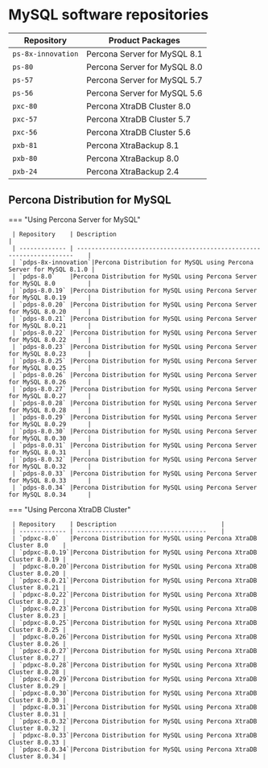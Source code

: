 # MySQL software repositories

| Repository        | Product Packages                    |
| --------------    | ----------------------------------- |
| `ps-8x-innovation`| Percona Server for MySQL 8.1        |
| `ps-80`           | Percona Server for MySQL 8.0        |
| `ps-57`           | Percona Server for MySQL 5.7        |
| `ps-56`           | Percona Server for MySQL 5.6        |
| `pxc-80`          | Percona XtraDB Cluster 8.0          |
| `pxc-57`          | Percona XtraDB Cluster 5.7          |
| `pxc-56`          | Percona XtraDB Cluster 5.6          |
| `pxb-81`          | Percona XtraBackup 8.1              |
| `pxb-80`          | Percona XtraBackup 8.0              |
| `pxb-24`          | Percona XtraBackup 2.4              |

## Percona Distribution for MySQL

=== "Using Percona Server for MySQL"
     
     | Repository    | Description                                                              |
     | ------------- | ---------------------------------------------------------------------    |
     | `pdps-8x-innovation`|Percona Distribution for MySQL using Percona Server for MySQL 8.1.0 |
     | `pdps-8.0`    |Percona Distribution for MySQL using Percona Server for MySQL 8.0         |
     | `pdps-8.0.19` |Percona Distribution for MySQL using Percona Server for MySQL 8.0.19      |
     | `pdps-8.0.20` |Percona Distribution for MySQL using Percona Server for MySQL 8.0.20      |
     | `pdps-8.0.21` |Percona Distribution for MySQL using Percona Server for MySQL 8.0.21      |
     | `pdps-8.0.22` |Percona Distribution for MySQL using Percona Server for MySQL 8.0.22      |
     | `pdps-8.0.23` |Percona Distribution for MySQL using Percona Server for MySQL 8.0.23      |
     | `pdps-8.0.25` |Percona Distribution for MySQL using Percona Server for MySQL 8.0.25      |
     | `pdps-8.0.26` |Percona Distribution for MySQL using Percona Server for MySQL 8.0.26      |
     | `pdps-8.0.27` |Percona Distribution for MySQL using Percona Server for MySQL 8.0.27      |
     | `pdps-8.0.28` |Percona Distribution for MySQL using Percona Server for MySQL 8.0.28      |
     | `pdps-8.0.29` |Percona Distribution for MySQL using Percona Server for MySQL 8.0.29      |
     | `pdps-8.0.30` |Percona Distribution for MySQL using Percona Server for MySQL 8.0.30      |
     | `pdps-8.0.31` |Percona Distribution for MySQL using Percona Server for MySQL 8.0.31      |
     | `pdps-8.0.32` |Percona Distribution for MySQL using Percona Server for MySQL 8.0.32      |
     | `pdps-8.0.33` |Percona Distribution for MySQL using Percona Server for MySQL 8.0.33      |
     | `pdps-8.0.34` |Percona Distribution for MySQL using Percona Server for MySQL 8.0.34      |

=== "Using Percona XtraDB Cluster"

     | Repository    | Description                             |
     | ------------- | ------------------------------------    |
     | `pdpxc-8.0`   |Percona Distribution for MySQL using Percona XtraDB Cluster 8.0    |
     | `pdpxc-8.0.19`|Percona Distribution for MySQL using Percona XtraDB Cluster 8.0.19 |
     | `pdpxc-8.0.20`|Percona Distribution for MySQL using Percona XtraDB Cluster 8.0.20 |
     | `pdpxc-8.0.21`|Percona Distribution for MySQL using Percona XtraDB Cluster 8.0.21 |
     | `pdpxc-8.0.22`|Percona Distribution for MySQL using Percona XtraDB Cluster 8.0.22 |
     | `pdpxc-8.0.23`|Percona Distribution for MySQL using Percona XtraDB Cluster 8.0.23 |
     | `pdpxc-8.0.25`|Percona Distribution for MySQL using Percona XtraDB Cluster 8.0.25 |
     | `pdpxc-8.0.26`|Percona Distribution for MySQL using Percona XtraDB Cluster 8.0.26 |
     | `pdpxc-8.0.27`|Percona Distribution for MySQL using Percona XtraDB Cluster 8.0.27 |
     | `pdpxc-8.0.28`|Percona Distribution for MySQL using Percona XtraDB Cluster 8.0.28 |
     | `pdpxc-8.0.29`|Percona Distribution for MySQL using Percona XtraDB Cluster 8.0.29 |
     | `pdpxc-8.0.30`|Percona Distribution for MySQL using Percona XtraDB Cluster 8.0.30 |
     | `pdpxc-8.0.31`|Percona Distribution for MySQL using Percona XtraDB Cluster 8.0.31 |
     | `pdpxc-8.0.32`|Percona Distribution for MySQL using Percona XtraDB Cluster 8.0.32 |
     | `pdpxc-8.0.33`|Percona Distribution for MySQL using Percona XtraDB Cluster 8.0.33 |
     | `pdpxc-8.0.34`|Percona Distribution for MySQL using Percona XtraDB Cluster 8.0.34 |